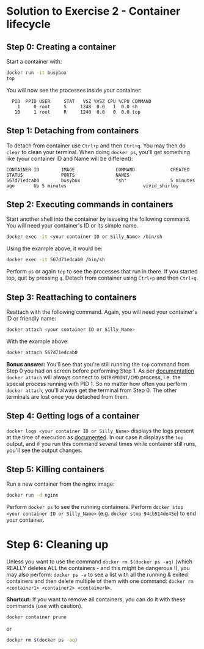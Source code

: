 # Solution to Exercise 2 - Container lifecycle

## Step 0: Creating a container

Start a container with:

```bash
docker run -it busybox
top
```

You will now see the processes inside your container:

```
  PID  PPID USER     STAT   VSZ %VSZ CPU %CPU COMMAND
    1     0 root     S     1248  0.0   1  0.0 sh
   10     1 root     R     1240  0.0   0  0.0 top
```

## Step 1: Detaching from containers

To detach from container use `Ctrl+p` and then `Ctrl+q`. You may then do `clear` to clean your terminal.
When doing `docker ps`, you'll get something like (your container ID and Name will be different):

```
CONTAINER ID        IMAGE               COMMAND             CREATED             STATUS              PORTS               NAMES
567d71edcab0        busybox             "sh"                5 minutes ago       Up 5 minutes                            vivid_shirley
```

## Step 2: Executing commands in containers

Start another shell into the container by issueing the following command. You will need your container's ID or its simple name.

```bash
docker exec -it <your container ID or Silly_Name> /bin/sh
```

Using the example above, it would be:

```bash
docker exec -it 567d71edcab0 /bin/sh
```

Perform `ps` or again `top` to see the processes that run in there.
If you started top, quit by pressing `q`. Detach from container using `Ctrl+p` and then `Ctrl+q`.

## Step 3: Reattaching to containers

Reattach with the following command. Again, you will need your container's ID or friendly name:

```bash
docker attach <your container ID or Silly_Name>
```

With the example above:

```bash
docker attach 567d71edcab0
```

**Bonus answer:** You'll see that you're still running the `top` command from Step 0 you had on screen before performing Step 1.
As per [documentation](https://docs.docker.com/engine/reference/commandline/attach/) `docker attach` will always connect to `ENTRYPOINT/CMD` process, i.e. the special process running with PID 1. So no matter how often you perform `docker attach`, you'll always get the terminal from Step 0.  The other terminals are lost once you detached from them.

## Step 4: Getting logs of a container

`docker logs <your container ID or Silly_Name>`  displays the logs present at the time of execution as [documented](https://docs.docker.com/engine/reference/commandline/logs/). In our case it displays the `top` output, and if you run this command several times while container still runs, you'll see the output changes.

## Step 5: Killing containers

Run a new container from the nginx image:

```bash
docker run -d nginx
```

Perform `docker ps` to see the running containers.
Perform `docker stop <your container ID or Silly_Name>` (e.g. `docker stop 94cb514de45e`) to end your container.

# Step 6: Cleaning up

Unless you want to use the command `docker rm $(docker ps -aq)` (which REALLY deletes ALL the containers - and this might be dangerous !), you may also perform: `docker ps -a` to see a list with all the running & exited containers and then delete multiple of them with one command: `docker rm <container1> <container2> <containerN>`.

**Shortcut:** If you want to remove all containers, you can do it with these commands (use with caution).

```bash
docker container prune
```

or

```bash
docker rm $(docker ps -aq)
```
